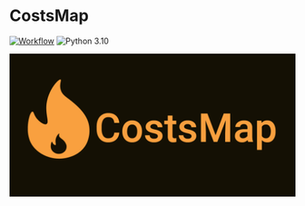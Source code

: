 # CostsMap

[![Workflow](https://github.com/artemowkin/CostsMap/actions/workflows/backend_tests.yml/badge.svg)](https://github.com/artemowkin/CostsMap/actions/workflows/backend_tests.yml)
![Python 3.10](https://img.shields.io/badge/python-3.10-blue.svg)

![CostsMap Image](https://github.com/artemowkin/CostsMap/blob/dev/imgs/github-image.png)
